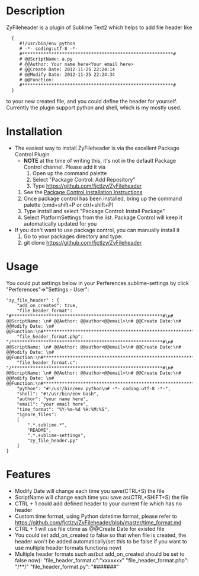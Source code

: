 # Description

ZyFileheader is a plugin of Sublime Text2 which helps to add file header like 

      {
         #!/usr/bin/env python
         # -*- coding:utf-8 -*-
         #*********************************************************#
         # @@ScriptName: a.py
         # @@Author: Your name here<Your email here>
         # @@Create Date: 2012-11-25 22:24:14
         # @@Modify Date: 2012-11-25 22:24:34
         # @@Function:
         #*********************************************************#
      }

to your new created file, and you could define the header for yourself. Currently the plugin support python and shell, which is my mostly used.

# Installation

* The easiest way to install ZyFileheader is via the excellent Package Control Plugin
    * **NOTE** at the time of writing this, it's not in the default Package Control channel. Please add it via
        1. Open up the command palette
        2. Select "Package Control: Add Repository"
        3. Type https://github.com/fjctlzy/ZyFileheader
    1. See the [Package Control Installation Instructions](http://wbond.net/sublime_packages/package_control/installation)
    2. Once package control has been installed, bring up the command palette (cmd+shift+P or ctrl+shift+P)
    3. Type Install and select "Package Control: Install Package"
    4. Select PlatformSettings from the list. Package Control will keep it automatically updated for you
* If you don't want to use package control, you can manually install it
    1. Go to your packages directory and type:
    2.    git clone https://github.com/fjctlzy/ZyFileheader

# Usage

You could put settings below in your Perferences.sublime-settings by click "Perferences"=>"Settings - User": 

    "zy_file_header" : {
        "add_on_created": true,
        "file_header_format": "#*********************************************************#\n# @@ScriptName: \n# @@Author: @@author<@@email>\n# @@Create Date:\n# @@Modify Date: \n# @@Function:\n#*********************************************************#",
        "file_header_format.php": "/*********************************************************#\n# @@ScriptName: \n# @@Author: @@author<@@email>\n# @@Create Date:\n# @@Modify Date: \n# @@Function:\n#*********************************************************/",
        "file_header_format.c": "/*********************************************************#\n# @@ScriptName: \n# @@Author: @@author<@@email>\n# @@Create Date:\n# @@Modify Date: \n# @@Function:\n#*********************************************************/",
        "python": "#!/usr/bin/env python\n# -*- coding:utf-8 -*-",
        "shell": "#!/usr/bin/env bash",
        "author": "your name here",
        "email": "your email here",
        "time_format": "%Y-%m-%d %H:%M:%S",
        "ignore_files":
        [
            ".*.sublime.*",
            "README",
            ".*.sublime-settings",
            "zy_file_header.py"
        ]
    }

# Features
* Modify Date will change each time you save(CTRL+S) the file
* ScriptName will change each time you save as(CTRL+SHIFT+S) the file
* CTRL + 1 could add defined header to your current file which has no header
* Custom time format, using Python datetime format, please refer to https://github.com/fjctlzy/ZyFileheader/blob/master/time_format.md
* CTRL + 1 will use file ctime as @@Create Date for existed file
* You could set add_on_created to false so that when file is created, the header won't be added automatically(set this to be false if you want to use multiple header formats functions now)
* Multiple header formats such as(but add_on_created should be set to false now):
        "file_header_format.c":"xxxxxxx"
        "file_header_format.php": "/**/"
        "file_header_format.py": "#######"
    